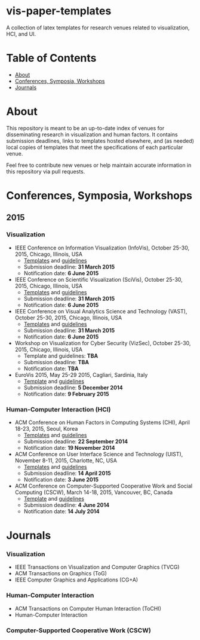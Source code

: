 vis-paper-templates
====================
A collection of latex templates for research venues related to visualization, HCI, and UI.

Table of Contents
===================
* [About](#about)
* [Conferences, Symposia, Workshops](#conferences)
* [Journals](#journals)

<a name="about"></a>
About
=====

This repository is meant to be an up-to-date index of venues for disseminating research in visualization and human factors. It contains submission deadlines, links to templates hosted elsewhere, and (as needed) local copies of templates that meet the specifications of each particular venue.

Feel free to contribute new venues or help maintain accurate information in this repository via pull requests.

<a name="conferences"></a>
Conferences, Symposia, Workshops
================================

## 2015
### Visualization

* IEEE Conference on Information Visualization (InfoVis), October 25-30, 2015, Chicago, Illinois, USA
  * [Templates](http://junctionpublishing.org/vgtc/Tasks/camera_tvcg.html) and [guidelines](http://ieeevis.org/year/2015/info/call-participation/paper-submission-guidelines)
  * Submission deadline: **31 March 2015**
  * Notification date: **6 June 2015**
* IEEE Conference on Scientific Visualization (SciVis), October 25-30, 2015, Chicago, Illinois, USA
  * [Templates](http://junctionpublishing.org/vgtc/Tasks/camera_tvcg.html) and [guidelines](http://ieeevis.org/year/2015/info/call-participation/paper-submission-guidelines)
  * Submission deadline: **31 March 2015**
  * Notification date: **6 June 2015**
* IEEE Conference on Visual Analytics Science and Technology (VAST), October 25-30, 2015, Chicago, Illinois, USA
  * [Templates](http://junctionpublishing.org/vgtc/Tasks/camera_tvcg.html) and [guidelines](http://ieeevis.org/year/2015/info/call-participation/paper-submission-guidelines)
  * Submission deadline: **31 March 2015**
  * Notification date: **6 June 2015**
* Workshop on Visualization for Cyber Security (VizSec), October 25-30, 2015, Chicago, Illinois, USA
  * Template and guidelines: **TBA**
  * Submission deadline: **TBA**
  * Notification date: **TBA**
* EuroVis 2015, May 25-29 2015, Cagliari, Sardinia, Italy
  * [Template](http://www.eurovis2015.it/eurovis2015-repo/egPublStyle-EuroVis2015.zip) and [guidelines](http://www.eurovis2015.it/for-submitters/author-guidelines)
  * Submission deadline: **5 December 2014**
  * Notification date: **9 February 2015**
  
### Human-Computer Interaction (HCI)

* ACM Conference on Human Factors in Computing Systems (CHI), April 18-23, 2015, Seoul, Korea
  * [Templates](http://chi2015.acm.org/authors/format/) and [guidelines](http://chi2015.acm.org/authors/)
  * Submission deadline: **22 September 2014**
  * Notification date: **19 November 2014**
* ACM Conference on User Interface Science and Technology (UIST), November 8-11, 2015, Charlotte, NC, USA
  * [Templates](http://www.sigchi.org/publications/chipubform) and [guidelines](http://uist.acm.org/uist2015/author-guide)
  * Submission deadline: **14 April 2015**
  * Notification date: **3 June 2015**
* ACM Conference on Computer-Supported Cooperative Work and Social Computing (CSCW), March 14-18, 2015, Vancouver, BC, Canada
  * [Template](http://cscw.acm.org/2015/submit/cscw2013archivalformatLaTeX.zip) and [guidelines](http://cscw.acm.org/2015/submit/papers.php)
  * Submission deadline: **4 June 2014**
  * Notification date: **14 July 2014**

<a name="journals"></a>
# Journals
### Visualization

* IEEE Transactions on Visualization and Computer Graphics (TVCG)
* ACM Transactions on Graphics (ToG)
* IEEE Computer Graphics and Applications (CG+A)

### Human-Computer Interaction

* ACM Transactions on Computer Human Interaction (ToCHI)
* Human-Computer Interaction

### Computer-Supported Cooperative Work (CSCW)

